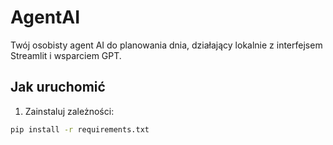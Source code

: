 # AgentAI

Twój osobisty agent AI do planowania dnia, działający lokalnie z interfejsem Streamlit i wsparciem GPT.

## Jak uruchomić

1. Zainstaluj zależności:
```bash
pip install -r requirements.txt
